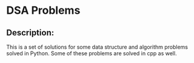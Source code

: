 # DSA Problems

## Description:
This is a set of solutions for some data structure and algorithm problems solved in Python. Some of these problems are solved in cpp as well.
